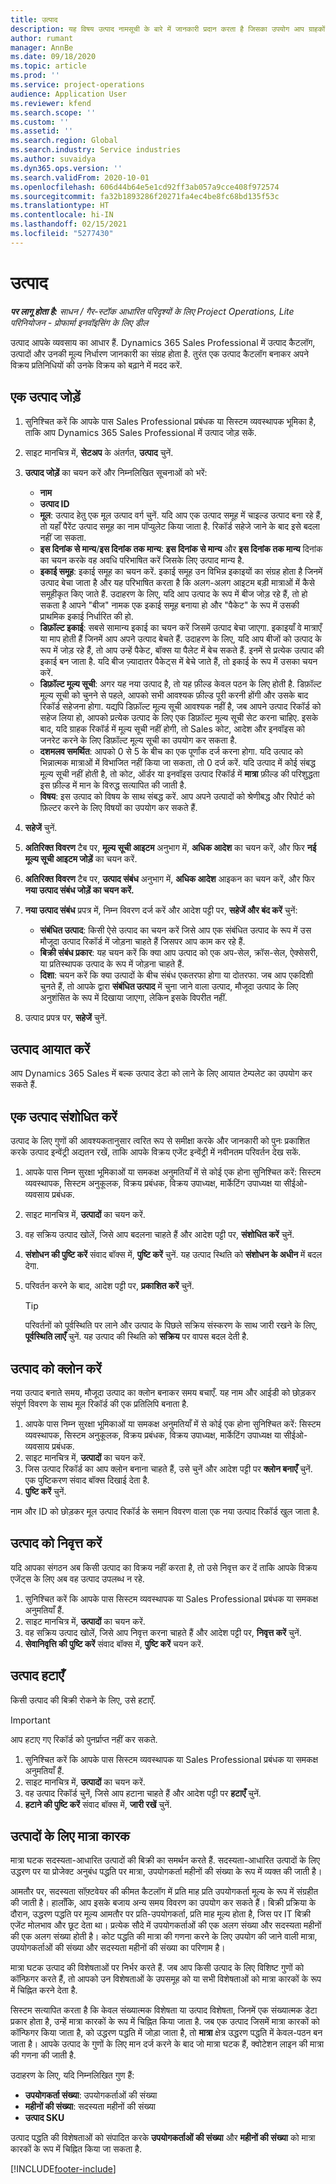 ```yaml
---
title: उत्पाद
description: यह विषय उत्पाद नामसूची के बारे में जानकारी प्रदान करता है जिसका उपयोग आप ग्राहकों को अपने संगठन द्वारा प्रदान किए जाने वाले उत्पादों और मूल्य निर्धारण के बारे में जानकारी प्रदान करने के लिए कर सकते हैं.
author: rumant
manager: AnnBe
ms.date: 09/18/2020
ms.topic: article
ms.prod: ''
ms.service: project-operations
audience: Application User
ms.reviewer: kfend
ms.search.scope: ''
ms.custom: ''
ms.assetid: ''
ms.search.region: Global
ms.search.industry: Service industries
ms.author: suvaidya
ms.dyn365.ops.version: ''
ms.search.validFrom: 2020-10-01
ms.openlocfilehash: 606d44b64e5e1cd92ff3ab057a9cce408f972574
ms.sourcegitcommit: fa32b1893286f20271fa4ec4be8fc68bd135f53c
ms.translationtype: HT
ms.contentlocale: hi-IN
ms.lasthandoff: 02/15/2021
ms.locfileid: "5277430"
---
```

# <a name="products"></a>उत्पाद

_**पर लागू होता है:** साधन / गैर-स्टॉक आधारित परिदृश्यों के लिए Project Operations, Lite परिनियोजन - प्रोफार्मा इनवॉइसिंग के लिए डील_

उत्पाद आपके व्यवसाय का आधार हैं. Dynamics 365 Sales Professional में उत्पाद कैटलॉग, उत्पादों और उनकी मूल्य निर्धारण जानकारी का संग्रह होता है. तुरंत एक उत्पाद कैटलॉग बनाकर अपने विक्रय प्रतिनिधियों की उनके विक्रय को बढ़ाने में मदद करें.

## <a name="add-a-product"></a>एक उत्‍पाद जोड़ें

1.  सुनिश्चित करें कि आपके पास Sales Professional प्रबंधक या सिस्टम व्यवस्थापक भूमिका है, ताकि आप Dynamics 365 Sales Professional में उत्पाद जोड़ सकें.
2.  साइट मानचित्र में, **सेटअप** के अंतर्गत, **उत्पाद** चुनें.
3.  **उत्पाद जोड़ें** का चयन करें और निम्नलिखित सूचनाओं को भरें:

    -  **नाम**
    -  **उत्पाद ID**
    -  **मूल**: उत्पाद हेतु एक मूल उत्पाद वर्ग चुनें. यदि आप एक उत्पाद समूह में चाइल्ड उत्पाद बना रहे हैं, तो यहाँ पैरेंट उत्पाद समूह का नाम पॉप्युलेट किया जाता है. रिकॉर्ड सहेजे जाने के बाद इसे बदला नहीं जा सकता.
    -  **इस दिनांक से मान्य**/**इस दिनांक तक मान्य**: **इस दिनांक से मान्य** और **इस दिनांक तक मान्य** दिनांक का चयन करके वह अवधि परिभाषित करें जिसके लिए उत्पाद मान्य है.
    -  **इकाई समूह**: इकाई समूह का चयन करें. इकाई समूह उन विभिन्न इकाइयों का संग्रह होता है जिनमें उत्पाद बेचा जाता है और यह परिभाषित करता है कि अलग-अलग आइटम बड़ी मात्राओं में कैसे समूहीकृत किए जाते हैं. उदाहरण के लिए, यदि आप उत्पाद के रूप में बीज जोड़ रहे हैं, तो हो सकता है आपने "बीज" नामक एक इकाई समूह बनाया हो और "पैकेट" के रूप में उसकी प्राथमिक इकाई निर्धारित की हो.
    -  **डिफ़ॉल्ट इकाई**: सबसे सामान्य इकाई का चयन करें जिसमें उत्पाद बेचा जाएगा. इकाइयाँ वे मात्राएँ या माप होती हैं जिनमें आप अपने उत्पाद बेचते हैं. उदाहरण के लिए, यदि आप बीजों को उत्पाद के रूप में जोड़ रहे हैं, तो आप उन्हें पैकेट, बॉक्स या पैलेट में बेच सकते हैं. इनमें से प्रत्येक उत्पाद की इकाई बन जाता है. यदि बीज ज़्यादातर पैकेट्स में बेचे जाते हैं, तो इकाई के रूप में उसका चयन करें.
    -  **डिफ़ॉल्ट मूल्य सूची**: अगर यह नया उत्पाद है, तो यह फ़ील्ड केवल पठन के लिए होती है. डिफ़ॉल्ट मूल्य सूची को चुनने से पहले, आपको सभी आवश्यक फ़ील्ड पूरी करनी होंगी और उसके बाद रिकॉर्ड सहेजना होगा. यद्यपि डिफ़ॉल्ट मूल्य सूची आवश्यक नहीं है, जब आपने उत्पाद रिकॉर्ड को सहेज लिया हो, आपको प्रत्येक उत्पाद के लिए एक डिफ़ॉल्ट मूल्य सूची सेट करना चाहिए. इसके बाद, यदि ग्राहक रिकॉर्ड में मूल्य सूची नहीं होगी, तो Sales कोट, आदेश और इनवॉइस को जनरेट करने के लिए डिफ़ॉल्ट मूल्य सूची का उपयोग कर सकता है.
    -  **दशमलव समर्थित**: आपको 0 से 5 के बीच का एक पूर्णांक दर्ज करना होगा. यदि उत्पाद को भिन्नात्मक मात्राओं में विभाजित नहीं किया जा सकता, तो 0 दर्ज करें. यदि उत्पाद में कोई संबद्ध मूल्य सूची नहीं होती है, तो कोट, ऑर्डर या इनवॉइस उत्पाद रिकॉर्ड में **मात्रा** फ़ील्ड की परिशुद्धता इस फ़ील्ड में मान के विरुद्ध सत्यापित की जाती है.
    -  **विषय**: इस उत्पाद को विषय के साथ संबद्ध करें. आप अपने उत्पादों को श्रेणीबद्ध और रिपोर्ट को फ़िल्टर करने के लिए विषयों का उपयोग कर सकते हैं.

4.  **सहेजें** चुनें.
5.  **अतिरिक्त विवरण** टैब पर, **मूल्य सूची आइटम** अनुभाग में, **अधिक आदेश** का चयन करें, और फिर **नई मूल्य सूची आइटम जोड़ें** का चयन करें.
7.  **अतिरिक्त विवरण** टैब पर, **उत्पाद संबंध** अनुभाग में, **अधिक आदेश** आइकन का चयन करें, और फिर **नया उत्पाद संबंध जोड़ें का चयन करें.**
8.  **नया उत्पाद संबंध** प्रपत्र में, निम्न विवरण दर्ज करें और आदेश पट्टी पर, **सहेजें और बंद करें** चुनें:

    -   **संबंधित उत्पाद**: किसी ऐसे उत्पाद का चयन करें जिसे आप एक संबंधित उत्पाद के रूप में उस मौजूदा उत्पाद रिकॉर्ड में जोड़ना चाहते हैं जिसपर आप काम कर रहे हैं.
    -   **बिक्री संबंध प्रकार**: यह चयन करें कि क्या आप उत्पाद को एक अप-सेल, क्रॉस-सेल, ऐक्सेसरी, या प्रतिस्थापक उत्पाद के रूप में जोड़ना चाहते हैं.
    -   **दिशा**: चयन करें कि क्या उत्पादों के बीच संबंध एकतरफा होगा या दोतरफा. जब आप एकदिशी चुनते हैं, तो आपके द्वारा **संबंधित उत्पाद** में चुना जाने वाला उत्पाद, मौजूदा उत्पाद के लिए अनुशंसित के रूप में दिखाया जाएगा, लेकिन इसके विपरीत नहीं.

9.  उत्पाद प्रपत्र पर, **सहेजें** चुनें.

## <a name="import-products"></a>उत्पाद आयात करें

आप Dynamics 365 Sales में बल्क उत्पाद डेटा को लाने के लिए आयात टेम्पलेट का उपयोग कर सकते हैं.

## <a name="revise-a-product"></a>एक उत्पाद संशोधित करें

उत्पाद के लिए गुणों की आवश्यकतानुसार त्वरित रूप से समीक्षा करके और जानकारी को पुनः प्रकाशित करके उत्पाद इन्वेंट्री अद्यतन रखें, ताकि आपके विक्रय एजेंट इन्वेंट्री में नवीनतम परिवर्तन देख सकें.

1.  आपके पास निम्न सुरक्षा भूमिकाओं या समकक्ष अनुमतियाँ में से कोई एक होना सुनिश्चित करें: सिस्टम व्यवस्थापक, सिस्टम अनुकूलक, विक्रय प्रबंधक, विक्रय उपाध्यक्ष, मार्केटिंग उपाध्यक्ष या सीईओ-व्यवसाय प्रबंधक.
2.  साइट मानचित्र में, **उत्पादों** का चयन करें.
3.  वह सक्रिय उत्पाद खोलें, जिसे आप बदलना चाहते हैं और आदेश पट्टी पर, **संशोधित करें** चुनें.
4.  **संशोधन की पुष्टि करें** संवाद बॉक्स में, **पुष्टि करें** चुनें. यह उत्पाद स्थिति को **संशोधन के अधीन** में बदल देगा.
5.  परिवर्तन करने के बाद, आदेश पट्टी पर, **प्रकाशित करें** चुनें.

    > [!TIP]
    > परिवर्तनों को पूर्वस्थिति पर लाने और उत्पाद के पिछले सक्रिय संस्करण के साथ जारी रखने के लिए, **पूर्वस्थिति लाएँ** चुनें. यह उत्पाद की स्थिति को **सक्रिय** पर वापस बदल देती है.

## <a name="clone-a-product"></a>उत्पाद को क्लोन करें 

नया उत्पाद बनाते समय, मौजूदा उत्पाद का क्लोन बनाकर समय बचाएँ. यह नाम और आईडी को छोड़कर संपूर्ण विवरण के साथ मूल रिकॉर्ड की एक प्रतिलिपि बनाता है.

1.  आपके पास निम्न सुरक्षा भूमिकाओं या समकक्ष अनुमतियाँ में से कोई एक होना सुनिश्चित करें: सिस्टम व्यवस्थापक, सिस्टम अनुकूलक, विक्रय प्रबंधक, विक्रय उपाध्यक्ष, मार्केटिंग उपाध्यक्ष या सीईओ-व्यवसाय प्रबंधक.
2.  साइट मानचित्र में, **उत्पादों** का चयन करें.
3.  जिस उत्पाद रिकॉर्ड का आप क्लोन बनाना चाहते हैं, उसे चुनें और आदेश पट्टी पर **क्लोन बनाएँ** चुनें. एक पुष्टिकरण संवाद बॉक्स दिखाई देता है.
4.  **पुष्टि करें** चुनें.

नाम और ID को छोड़कर मूल उत्पाद रिकॉर्ड के समान विवरण वाला एक नया उत्पाद रिकॉर्ड खुल जाता है.

## <a name="retire-a-product"></a>उत्पाद को निवृत्त करें 

यदि आपका संगठन अब किसी उत्पाद का विक्रय नहीं करता है, तो उसे निवृत्त कर दें ताकि आपके विक्रय एजेंट्स के लिए अब वह उत्पाद उपलब्ध न रहे.

1.  सुनिश्चित करें कि आपके पास सिस्टम व्यवस्थापक या Sales Professional प्रबंधक या समकक्ष अनुमतियाँ हैं.
2.  साइट मानचित्र में, **उत्पादों** का चयन करें.
3.  वह सक्रिय उत्पाद खोलें, जिसे आप निवृत्त करना चाहते हैं और आदेश पट्टी पर, **निवृत्त करें** चुनें.
4.  **सेवानिवृत्ति की पुष्टि करें** संवाद बॉक्स में, **पुष्टि करें** चयन करें.


## <a name="delete-a-product"></a>उत्पाद हटाएँ

किसी उत्पाद की बिक्री रोकने के लिए, उसे हटाएँ.

> [!IMPORTANT]
> आप हटाए गए रिकॉर्ड को पुनर्प्राप्त नहीं कर सकते.

1.  सुनिश्चित करें कि आपके पास सिस्टम व्यवस्थापक या Sales Professional प्रबंधक या समकक्ष अनुमतियाँ हैं.
2.  साइट मानचित्र में, **उत्पादों** का चयन करें.
3.  वह उत्पाद रिकॉर्ड चुनें, जिसे आप हटाना चाहते हैं और आदेश पट्टी पर **हटाएँ** चुनें.
4.  **हटाने की पुष्टि करें** संवाद बॉक्स में, **जारी रखें** चुनें.
 
 ## <a name="quantity-factors-for-products"></a>उत्पादों के लिए मात्रा कारक

मात्रा घटक सदस्यता-आधारित उत्पादों की बिक्री का समर्थन करते हैं. सदस्यता-आधारित उत्पादों के लिए उद्धरण पर या प्रोजेक्ट अनुबंध पद्धति पर मात्रा, उपयोगकर्ता महीनों की संख्या के रूप में व्यक्त की जाती है।

आमतौर पर, सदस्यता सॉफ़्टवेयर की कीमत कैटलॉग में प्रति माह प्रति उपयोगकर्ता मूल्य के रूप में संग्रहीत की जाती है। हालाँकि, आप इसके बजाय अन्य समय विवरण का उपयोग कर सकते हैं। बिक्री प्रक्रिया के दौरान, उद्धरण पद्धति पर मूल्य आमतौर पर प्रति-उपयोगकर्ता, प्रति माह मूल्य होता है, जिस पर IT बिक्री एजेंट मोलभाव और छूट देता था। प्रत्येक सौदे में उपयोगकर्ताओं की एक अलग संख्या और सदस्यता महीनों की एक अलग संख्या होती है। कोट पद्धति की मात्रा की गणना करने के लिए उपयोग की जाने वाली मात्रा, उपयोगकर्ताओं की संख्या और सदस्यता महीनों की संख्या का परिणाम है।

मात्रा घटक उत्पाद की विशेषताओं पर निर्भर करते हैं. जब आप किसी उत्पाद के लिए विशिष्ट गुणों को कॉन्फ़िगर करते हैं, तो आपको उन विशेषताओं के उपसमूह को या सभी विशेषताओं को मात्रा कारकों के रूप में चिह्नित करने देता है.

सिस्टम सत्यापित करता है कि केवल संख्यात्मक विशेषता या उत्पाद विशेषता, जिनमें एक संख्यात्मक डेटा प्रकार होता है, उन्हें मात्रा कारकों के रूप में चिह्नित किया जाता है. जब एक उत्पाद जिसमें मात्रा कारकों को कॉन्फिगर किया जाता है, को उद्धरण पद्धति में जोड़ा जाता है, तो **मात्रा** क्षेत्र उद्धरण पद्धति में केवल-पठन बन जाता है। आपके उत्पाद के गुणों के लिए मान दर्ज करने के बाद जो मात्रा घटक हैं, क्वोटेशन लाइन की मात्रा की गणना की जाती है.

उदाहरण के लिए, यदि निम्नलिखित गुण हैं: 

- **उपयोगकर्ता संख्या**: उपयोगकर्ताओं की संख्या 
- **महीनों की संख्या**: सदस्यता महीनों की संख्या
- **उत्पाद SKU** 

उत्पाद पद्धति की विशेषताओं को संपादित करके **उपयोगकर्ताओं की संख्या** और **महीनों की संख्या** को मात्रा कारकों के रूप में चिह्नित किया जा सकता है. 


[!INCLUDE[footer-include](../includes/footer-banner.md)]